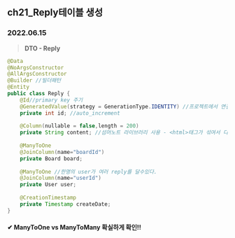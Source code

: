 ## ch21_Reply테이블 생성
### 2022.06.15

> **DTO - Reply**
```java
@Data
@NoArgsConstructor
@AllArgsConstructor
@Builder //빌더패턴
@Entity
public class Reply {
	@Id//primary key 주기
	@GeneratedValue(strategy = GenerationType.IDENTITY) //프로젝트에서 연결된 DB의 넘버링 전략을 따라감.(=mySQL에서는 auto_increment를 사용하겠다!)
	private int id; //auto_increment
	
	@Column(nullable = false,length = 200)
	private String content; //섬머노트 라이브러리 사용 - <html>태그가 섞여서 디자인됨
	
	@ManyToOne
	@JoinColumn(name="boardId")
	private Board board;
	
	@ManyToOne //한명의 user가 여러 reply를 달수있다.
	@JoinColumn(name="userId")
	private User user;
	
	@CreationTimestamp
	private Timestamp createDate;
}
```
 #### ✔ ManyToOne vs ManyToMany 확실하게 확인!!